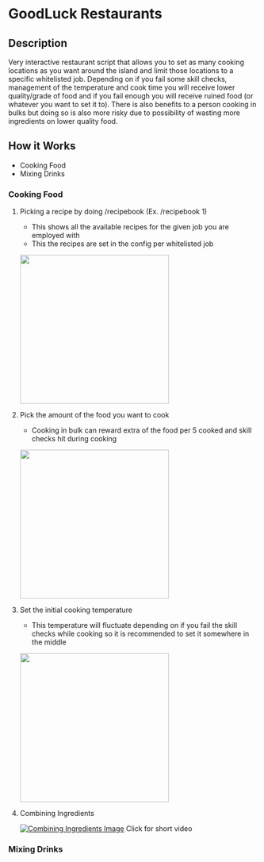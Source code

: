 # GoodLuck Restaurants
## Description
Very interactive restaurant script that allows you to set as many cooking locations as you want around the island and limit those locations to a specific whitelisted job. Depending on if you fail some skill checks, management of the temperature and cook time you will receive lower quality/grade of food and if you fail enough you will receive ruined food (or whatever you want to set it to). There is also benefits to a person cooking in bulks but doing so is also more risky due to possibility of wasting more ingredients on lower quality food.
## How it Works
- Cooking Food
- Mixing Drinks
### Cooking Food
1. Picking a recipe by doing /recipebook <pagenumber> (Ex. /recipebook 1)
    - This shows all the available recipes for the given job you are employed with
    - This the recipes are set in the config per whitelisted job

    <img src="https://i.imgur.com/3ZaSm5o.jpg" height="300"></img>

2. Pick the amount of the food you want to cook
    - Cooking in bulk can reward extra of the food per 5 cooked and skill checks hit during cooking

    <img src="https://i.imgur.com/e9hlBUC.jpg" height="300"></img>

3. Set the initial cooking temperature
    - This temperature will fluctuate depending on if you fail the skill checks while cooking so it is recommended to set it somewhere in the middle

    <img src="https://i.imgur.com/SyVHBXP.jpg" height="300"></img>

4. Combining Ingredients

   [![Combining Ingredients Image](https://i.imgur.com/fGy6ep5.jpg)](https://i.gyazo.com/f5148736f56b2918872f6953a4526602.mp4) Click for short video

### Mixing Drinks
